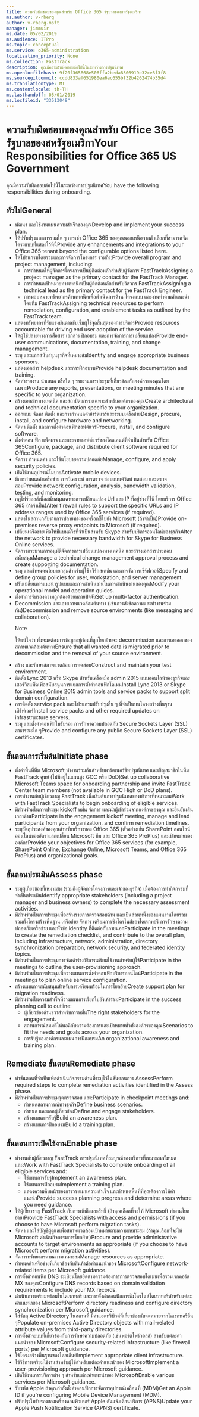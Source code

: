 ```yaml
---
title: ความรับผิดชอบของคุณสำหรับ Office 365 รัฐบาลของสหรัฐอเมริกา
ms.author: v-rberg
author: v-rberg-msft
manager: jimmuir
ms.date: 05/02/2019
ms.audience: ITPro
ms.topic: conceptual
ms.service: o365-administration
localization_priority: None
ms.collection: FastTrack
description: คุณมีความรับผิดชอบต่อไปนี้ในระหว่างการปฐมนิเทศ
ms.openlocfilehash: 9f20f365868e506ffa2beda8306919e32ce3f3f8
ms.sourcegitcommit: ccdd833af651980ea6ac655bf32b4262474b35d4
ms.translationtype: MT
ms.contentlocale: th-TH
ms.lasthandoff: 05/01/2019
ms.locfileid: "33513048"
---
```

# <a name="your-responsibilities-for-office-365-us-government"></a><span data-ttu-id="9337e-103">ความรับผิดชอบของคุณสำหรับ Office 365 รัฐบาลของสหรัฐอเมริกา</span><span class="sxs-lookup"><span data-stu-id="9337e-103">Your Responsibilities for Office 365 US Government</span></span>

<span data-ttu-id="9337e-104">คุณมีความรับผิดชอบต่อไปนี้ในระหว่างการปฐมนิเทศ</span><span class="sxs-lookup"><span data-stu-id="9337e-104">You have the following responsibilities during onboarding.</span></span>
  
## <a name="general"></a><span data-ttu-id="9337e-105">ทั่วไป</span><span class="sxs-lookup"><span data-stu-id="9337e-105">General</span></span>

- <span data-ttu-id="9337e-106">พัฒนา และใช้งานแผนความสำเร็จของคุณ</span><span class="sxs-lookup"><span data-stu-id="9337e-106">Develop and implement your success plan.</span></span>   
- <span data-ttu-id="9337e-107">ให้ปรับปรุงและการรวมใด ๆ การเช่า Office 365 ของคุณนอกเหนือจากตัวเลือกที่สามารถจัดโครงแบบที่แสดงไว้ที่นี่</span><span class="sxs-lookup"><span data-stu-id="9337e-107">Provide any enhancements and integrations to your Office 365 tenant beyond the configurable options listed here.</span></span>    
- <span data-ttu-id="9337e-108">ให้โปรแกรมโดยรวมและการจัดการโครงการ รวมถึง:</span><span class="sxs-lookup"><span data-stu-id="9337e-108">Provide overall program and project management, including:</span></span>     
  - <span data-ttu-id="9337e-109">การกำหนดให้ผู้จัดการโครงการเป็นผู้ติดต่อหลักสำหรับผู้จัดการ FastTrack</span><span class="sxs-lookup"><span data-stu-id="9337e-109">Assigning a project manager as the primary contact for the FastTrack Manager.</span></span>   
  - <span data-ttu-id="9337e-110">การกำหนดเป้าหมายทางเทคนิคเป็นผู้ติดต่อหลักสำหรับวิศวกร FastTrack</span><span class="sxs-lookup"><span data-stu-id="9337e-110">Assigning a technical lead as the primary contact for the FastTrack Engineer.</span></span>  
  - <span data-ttu-id="9337e-111">การมอบหมายทรัพยากรด้านเทคนิคเพื่อดำเนินการด้าน โครงแบบ และงานท่าตามคำแนะนำ โดยทีม FastTrack</span><span class="sxs-lookup"><span data-stu-id="9337e-111">Assigning technical resources to perform remediation, configuration, and enablement tasks as outlined by the FastTrack team.</span></span>   
- <span data-ttu-id="9337e-112">แสดงทรัพยากรที่รับแรงบันดาลขับเริ่มผู้ใช้จุดสิ้นสุดของการบริการ</span><span class="sxs-lookup"><span data-stu-id="9337e-112">Provide resources accountable for driving end user adoption of the service.</span></span>    
- <span data-ttu-id="9337e-113">ให้ผู้ใช้ปลายทางการสื่อสาร เอกสาร ฝึกอบรม และการจัดการการเปลี่ยนแปลง</span><span class="sxs-lookup"><span data-stu-id="9337e-113">Provide end-user communications, documentation, training, and change management.</span></span>    
- <span data-ttu-id="9337e-114">ระบุ และแลกสนับสนุนธุรกิจที่เหมาะสม</span><span class="sxs-lookup"><span data-stu-id="9337e-114">Identify and engage appropriate business sponsors.</span></span>     
- <span data-ttu-id="9337e-115">แสดงเอกสาร helpdesk และการฝึกอบรม</span><span class="sxs-lookup"><span data-stu-id="9337e-115">Provide helpdesk documentation and training.</span></span>     
- <span data-ttu-id="9337e-116">จัดทำรายงาน นำเสนอ หรือใด ๆ รายงานการประชุมที่เกี่ยวข้องกับองค์กรของคุณโดยเฉพาะ</span><span class="sxs-lookup"><span data-stu-id="9337e-116">Produce any reports, presentations, or meeting minutes that are specific to your organization.</span></span>     
- <span data-ttu-id="9337e-117">สร้างเอกสารทางเทคนิค และสถาปัตยกรรมเฉพาะสำหรับองค์กรของคุณ</span><span class="sxs-lookup"><span data-stu-id="9337e-117">Create architectural and technical documentation specific to your organization.</span></span>     
- <span data-ttu-id="9337e-118">ออกแบบ จัดหา ติดตั้ง และการกำหนดค่าฮาร์ดแวร์และระบบเครือข่าย</span><span class="sxs-lookup"><span data-stu-id="9337e-118">Design, procure, install, and configure hardware and networking.</span></span>    
- <span data-ttu-id="9337e-119">จัดหา ติดตั้ง และการตั้งค่าคอนฟิกซอฟต์แวร์</span><span class="sxs-lookup"><span data-stu-id="9337e-119">Procure, install, and configure software.</span></span>     
- <span data-ttu-id="9337e-120">ตั้งค่าคอน ฟิก แพ็คเกจ และกระจายซอฟต์แวร์ของไคลเอนต์ที่จำเป็นสำหรับ Office 365</span><span class="sxs-lookup"><span data-stu-id="9337e-120">Configure, package, and distribute client software required for Office 365.</span></span>    
- <span data-ttu-id="9337e-121">จัดการ กำหนดค่า และใช้นโยบายความปลอดภัย</span><span class="sxs-lookup"><span data-stu-id="9337e-121">Manage, configure, and apply security policies.</span></span>    
- <span data-ttu-id="9337e-122">เปิดใช้งานอุปกรณ์โมบาย</span><span class="sxs-lookup"><span data-stu-id="9337e-122">Activate mobile devices.</span></span>    
- <span data-ttu-id="9337e-123">มีการกำหนดค่าเครือข่าย การวิเคราะห์ การตรวจ สอบแบนด์วิดท์ ทดสอบ และตรวจสอบ</span><span class="sxs-lookup"><span data-stu-id="9337e-123">Provide network configuration, analysis, bandwidth validation, testing, and monitoring.</span></span> 
- <span data-ttu-id="9337e-124">กฎไฟร์วอลล์เพื่อสนับสนุนเฉพาะการเปลี่ยนแปลง Url และ IP ที่อยู่ช่วงที่ใช้ โดยบริการ Office 365 (ถ้าจำเป็น)</span><span class="sxs-lookup"><span data-stu-id="9337e-124">Alter firewall rules to support the specific URLs and IP address ranges used by Office 365 services (if required).</span></span>
- <span data-ttu-id="9337e-125">แสดงในสถานกลับรายการปลายทางของพร็อกซีไปยัง Microsoft (ถ้าจำเป็น)</span><span class="sxs-lookup"><span data-stu-id="9337e-125">Provide on-premises reverse proxy endpoints to Microsoft (if required).</span></span>     
- <span data-ttu-id="9337e-126">เปลี่ยนเครือข่ายเพื่อให้มีแบนด์วิธที่จำเป็นสำหรับ Skype สำหรับบริการออนไลน์ของธุรกิจ</span><span class="sxs-lookup"><span data-stu-id="9337e-126">Alter the network to provide necessary bandwidth for Skype for Business Online services.</span></span>   
- <span data-ttu-id="9337e-127">จัดการกระบวนการอนุมัติจัดการการเปลี่ยนแปลงทางเทคนิค และสร้างเอกสารประกอบสนับสนุน</span><span class="sxs-lookup"><span data-stu-id="9337e-127">Manage a technical change management approval process and create supporting documentation.</span></span>    
- <span data-ttu-id="9337e-128">ระบุ และกำหนดนโยบายกลุ่มสำหรับผู้ใช้ เวิร์กสเตชัน และการจัดการเซิร์ฟเวอร์</span><span class="sxs-lookup"><span data-stu-id="9337e-128">Specify and define group policies for user, workstation, and server management.</span></span>    
- <span data-ttu-id="9337e-129">ปรับเปลี่ยนการแนะนำรูปแบบและการดำเนินงานในการดำเนินงานของคุณ</span><span class="sxs-lookup"><span data-stu-id="9337e-129">Modify your operational model and operation guides.</span></span>   
- <span data-ttu-id="9337e-130">ตั้งค่าการรับรองความถูกต้องด้วยหลายปัจจัย</span><span class="sxs-lookup"><span data-stu-id="9337e-130">Set up multi-factor authentication.</span></span>   
- <span data-ttu-id="9337e-131">Decommission และเอาสภาพแวดล้อมต้นทาง (เช่นการส่งข้อความและทำงานร่วมกัน)</span><span class="sxs-lookup"><span data-stu-id="9337e-131">Decommission and remove source environments (like messaging and collaboration).</span></span> 
    > [!NOTE]
    > <span data-ttu-id="9337e-132">ให้แน่ใจว่า ทั้งหมดต้องการข้อมูลอยู่ก่อนที่ถูกโยกย้ายจะ decommission และการเอาออกของสภาพแวดล้อมต้นทาง</span><span class="sxs-lookup"><span data-stu-id="9337e-132">Ensure that all wanted data is migrated prior to decommission and the removal of your source environment.</span></span>   
- <span data-ttu-id="9337e-133">สร้าง และรักษาสภาพแวดล้อมการทดสอบ</span><span class="sxs-lookup"><span data-stu-id="9337e-133">Construct and maintain your test environment.</span></span>  
- <span data-ttu-id="9337e-134">ติดตั้ง Lync 2013 หรือ Skype สำหรับเครื่องมือ admin 2015 แบบออนไลน์ของธุรกิจและเซอร์วิสแพ็คเพื่อสนับสนุนการแยกการตั้งค่าคอนฟิกโดเมน</span><span class="sxs-lookup"><span data-stu-id="9337e-134">Install Lync 2013 or Skype for Business Online 2015 admin tools and service packs to support split domain configuration.</span></span>    
- <span data-ttu-id="9337e-135">การติดตั้ง service pack และโปรแกรมปรับปรุงอื่น ๆ ที่จำเป็นบนโครงสร้างพื้นฐานเซิร์ฟเวอร์</span><span class="sxs-lookup"><span data-stu-id="9337e-135">Install service packs and other required updates on infrastructure servers.</span></span>     
- <span data-ttu-id="9337e-136">ระบุ และตั้งค่าคอนฟิกใบรับรอง การรักษาความปลอดภัย Secure Sockets Layer (SSL) สาธารณะใด ๆ</span><span class="sxs-lookup"><span data-stu-id="9337e-136">Provide and configure any public Secure Sockets Layer (SSL) certificates.</span></span> 
    
## <a name="initiate-phase"></a><span data-ttu-id="9337e-137">ขั้นตอนการเริ่มต้น</span><span class="sxs-lookup"><span data-stu-id="9337e-137">Initiate phase</span></span>

- <span data-ttu-id="9337e-138">ตั้งค่าพื้นที่ทีม Microsoft ทำงานร่วมกันสำหรับพาร์ตเนอร์ชิพปฐมนิเทศ และเชิญสมาชิกในทีม FastTrack ศูนย์ (ไม่มีอยู่ในแผนสูง GCC หรือ DoD)</span><span class="sxs-lookup"><span data-stu-id="9337e-138">Set up collaborative Microsoft Teams space for onboarding partnership and invite FastTrack Center team members (not available in GCC High or DoD plans).</span></span>   
- <span data-ttu-id="9337e-139">การทำงานกับผู้เชี่ยวชาญ FastTrack เพื่อเริ่มต้นการปฐมนิเทศของบริการที่เหมาะสม</span><span class="sxs-lookup"><span data-stu-id="9337e-139">Work with FastTrack Specialists to begin onboarding of eligible services.</span></span>    
- <span data-ttu-id="9337e-140">มีส่วนร่วมในการประชุม kickoff หมั้น จัดการ และนำผู้เข้าร่วมจากองค์กรของคุณ และยืนยันเส้นเวลาด้าน</span><span class="sxs-lookup"><span data-stu-id="9337e-140">Participate in the engagement kickoff meeting, manage and lead participants from your organization, and confirm remediation timelines.</span></span>    
- <span data-ttu-id="9337e-141">ระบุวัตถุประสงค์ของคุณสำหรับบริการของ Office 365 (ตัวอย่างเช่น SharePoint ออนไลน์ ออนไลน์ของอัตราแลกเปลี่ยน Microsoft ทีม และ Office 365 ProPlus) และเป้าหมายขององค์กร</span><span class="sxs-lookup"><span data-stu-id="9337e-141">Provide your objectives for Office 365 services (for example, SharePoint Online, Exchange Online, Microsoft Teams, and Office 365 ProPlus) and organizational goals.</span></span>
    
## <a name="assess-phase"></a><span data-ttu-id="9337e-142">ขั้นตอนประเมิน</span><span class="sxs-lookup"><span data-stu-id="9337e-142">Assess phase</span></span>

- <span data-ttu-id="9337e-143">ระบุผู้เกี่ยวข้องที่เหมาะสม (รวมถึงผู้จัดการโครงการและเจ้าของธุรกิจ) เมื่อต้องการทำกิจกรรมที่จำเป็นประเมิน</span><span class="sxs-lookup"><span data-stu-id="9337e-143">Identify appropriate stakeholders (including a project manager and business owners) to complete the necessary assessment activities.</span></span>    
- <span data-ttu-id="9337e-144">มีส่วนร่วมในการประชุมเพื่อสร้างรายการตรวจสอบด้าน และเป็นส่วนหนึ่งของแผนงานโดยรวม รวมทั้งโครงสร้างพื้นฐาน เครือข่าย จัดการ เตรียมการซิงโครไนส์ของไดเรกทอรี การรักษาความปลอดภัยเครือข่าย และหัวข้อ identity ที่ติดต่อกับภายนอก</span><span class="sxs-lookup"><span data-stu-id="9337e-144">Participate in the meetings to create the remediation checklist, and contribute to the overall plan, including infrastructure, network, administration, directory synchronization preparation, network security, and federated identity topics.</span></span> 
- <span data-ttu-id="9337e-145">มีส่วนร่วมในการประชุมการจัดเค้าร่างวิธีการเตรียมใช้งานสำหรับผู้ใช้</span><span class="sxs-lookup"><span data-stu-id="9337e-145">Participate in the meetings to outline the user-provisioning approach.</span></span>     
- <span data-ttu-id="9337e-146">มีส่วนร่วมในการประชุมเพื่อวางแผนการตั้งค่าคอนฟิกบริการออนไลน์</span><span class="sxs-lookup"><span data-stu-id="9337e-146">Participate in the meetings to plan online service configuration.</span></span>    
- <span data-ttu-id="9337e-147">สร้างแผนการสนับสนุนสำหรับการเตรียมพร้อมในการโยกย้าย</span><span class="sxs-lookup"><span data-stu-id="9337e-147">Create support plan for migration readiness.</span></span>    
- <span data-ttu-id="9337e-148">มีส่วนร่วมในความสำเร็จที่วางแผนการเรียกไปยังเค้าร่าง:</span><span class="sxs-lookup"><span data-stu-id="9337e-148">Participate in the success planning call to outline:</span></span>   
  - <span data-ttu-id="9337e-149">ผู้เกี่ยวข้องด้านขวาสำหรับการหมั้น</span><span class="sxs-lookup"><span data-stu-id="9337e-149">The right stakeholders for the engagement.</span></span>   
  - <span data-ttu-id="9337e-150">สถานการณ์สมมติให้พอดีกับความต้องการและเป้าหมายทั่วทั้งองค์กรของคุณ</span><span class="sxs-lookup"><span data-stu-id="9337e-150">Scenarios to fit the needs and goals across your organization.</span></span>   
  - <span data-ttu-id="9337e-151">การรับรู้ขององค์กรและแผนการฝึกอบรม</span><span class="sxs-lookup"><span data-stu-id="9337e-151">An organizational awareness and training plan.</span></span>
    
## <a name="remediate-phase"></a><span data-ttu-id="9337e-152">Remediate ขั้นตอน</span><span class="sxs-lookup"><span data-stu-id="9337e-152">Remediate phase</span></span>

- <span data-ttu-id="9337e-153">ทำขั้นตอนที่จำเป็นเพื่อดำเนินกิจกรรมด้านที่ระบุไว้ในขั้นตอนการ Assess</span><span class="sxs-lookup"><span data-stu-id="9337e-153">Perform required steps to complete remediation activities identified in the Assess phase.</span></span>  
- <span data-ttu-id="9337e-154">มีส่วนร่วมในการประชุมจุดตรวจสอบ และ:</span><span class="sxs-lookup"><span data-stu-id="9337e-154">Participate in checkpoint meetings and:</span></span>   
  - <span data-ttu-id="9337e-155">กำหนดสถานการณ์ทางธุรกิจ</span><span class="sxs-lookup"><span data-stu-id="9337e-155">Define business scenarios.</span></span>  
  - <span data-ttu-id="9337e-156">กำหนด และแลกผู้เกี่ยวข้อง</span><span class="sxs-lookup"><span data-stu-id="9337e-156">Define and engage stakeholders.</span></span>  
  - <span data-ttu-id="9337e-157">สร้างแผนการรับรู้</span><span class="sxs-lookup"><span data-stu-id="9337e-157">Build an awareness plan.</span></span> 
  - <span data-ttu-id="9337e-158">สร้างแผนการฝึกอบรม</span><span class="sxs-lookup"><span data-stu-id="9337e-158">Build a training plan.</span></span>
    
## <a name="enable-phase"></a><span data-ttu-id="9337e-159">ขั้นตอนการเปิดใช้งาน</span><span class="sxs-lookup"><span data-stu-id="9337e-159">Enable phase</span></span>

- <span data-ttu-id="9337e-160">ทำงานกับผู้เชี่ยวชาญ FastTrack การปฐมนิเทศที่สมบูรณ์ของบริการที่เหมาะสมทั้งหมด และ:</span><span class="sxs-lookup"><span data-stu-id="9337e-160">Work with FastTrack Specialists to complete onboarding of all eligible services and:</span></span>  
  - <span data-ttu-id="9337e-161">ใช้แผนการรับรู้</span><span class="sxs-lookup"><span data-stu-id="9337e-161">Implement an awareness plan.</span></span>   
  - <span data-ttu-id="9337e-162">ใช้แผนการฝึกอบรม</span><span class="sxs-lookup"><span data-stu-id="9337e-162">Implement a training plan.</span></span>   
  - <span data-ttu-id="9337e-163">แสดงความคืบหน้าของการวางแผนความสำเร็จ และกำหนดพื้นที่ที่คุณต้องการให้คำแนะนำ</span><span class="sxs-lookup"><span data-stu-id="9337e-163">Provide success planning progress and determine areas where you need guidance.</span></span>  
- <span data-ttu-id="9337e-164">ให้ผู้เชี่ยวชาญ FastTrack กับการเข้าถึงและสิทธิ์ (ถ้าคุณเลือกที่จะให้ Microsoft ทำงานโยกย้าย)</span><span class="sxs-lookup"><span data-stu-id="9337e-164">Provide FastTrack Specialists with access and permissions (if you choose to have Microsoft perform migration tasks).</span></span>   
- <span data-ttu-id="9337e-165">จัดหา และใส่บัญชีผู้ดูแลเพื่อสภาพแวดล้อมเป้าหมายตามความเหมาะสม (ถ้าคุณเลือกที่จะให้ Microsoft ดำเนินกิจกรรมการโยกย้าย)</span><span class="sxs-lookup"><span data-stu-id="9337e-165">Procure and provide administrative accounts to target environments as appropriate (if you choose to have Microsoft perform migration activities).</span></span>    
- <span data-ttu-id="9337e-166">จัดการทรัพยากรตามความเหมาะสม</span><span class="sxs-lookup"><span data-stu-id="9337e-166">Manage resources as appropriate.</span></span>     
- <span data-ttu-id="9337e-167">กำหนดค่าเครือข่ายที่เกี่ยวข้องกับสินค้าต่อคำแนะนำของ Microsoft</span><span class="sxs-lookup"><span data-stu-id="9337e-167">Configure network-related items per Microsoft guidance.</span></span>    
- <span data-ttu-id="9337e-168">การตั้งค่าคอนฟิก DNS ระเบียนโดยยึดตามความต้องการการตรวจสอบโดเมนเพื่อรวมเรกคอร์ด MX ของคุณ</span><span class="sxs-lookup"><span data-stu-id="9337e-168">Configure DNS records based on domain validation requirements to include your MX records.</span></span>    
- <span data-ttu-id="9337e-169">ดำเนินการเตรียมพร้อมในไดเรกทอรี และการตั้งค่าคอนฟิกการซิงโครไนส์ไดเรกทอรีสำหรับแต่ละคำแนะนำของ Microsoft</span><span class="sxs-lookup"><span data-stu-id="9337e-169">Perform directory readiness and configure directory synchronization per Microsoft guidance.</span></span>   
- <span data-ttu-id="9337e-170">ใส่วัตถุ Active Directory ในสถานที่ มีค่าแอตทริบิวต์ที่เกี่ยวข้องกับจดหมายจากไดเรกทอรีอื่น ๆ</span><span class="sxs-lookup"><span data-stu-id="9337e-170">Populate on-premises Active Directory objects with mail-related attribute values from third-party directories.</span></span>    
- <span data-ttu-id="9337e-171">การตั้งค่าระบบที่เกี่ยวข้องกับการรักษาความปลอดภัย (เช่นพอร์ตไฟร์วอลล์) สำหรับแต่ละคำแนะนำของ Microsoft</span><span class="sxs-lookup"><span data-stu-id="9337e-171">Configure security-related infrastructure (like firewall ports) per Microsoft guidance.</span></span>    
- <span data-ttu-id="9337e-172">ใช้โครงสร้างพื้นฐานของไคลเอ็นต์</span><span class="sxs-lookup"><span data-stu-id="9337e-172">Implement appropriate client infrastructure.</span></span>   
- <span data-ttu-id="9337e-173">ใช้วิธีการเตรียมใช้งานสำหรับผู้ใช้สำหรับแต่ละคำแนะนำของ Microsoft</span><span class="sxs-lookup"><span data-stu-id="9337e-173">Implement a user-provisioning approach per Microsoft guidance.</span></span>    
- <span data-ttu-id="9337e-174">เปิดใช้งานการบริการต่าง ๆ สำหรับแต่ละคำแนะนำของ Microsoft</span><span class="sxs-lookup"><span data-stu-id="9337e-174">Enable various services per Microsoft guidance.</span></span>    
- <span data-ttu-id="9337e-175">รับรหัส Apple ถ้าคุณกำลังตั้งค่าคอนฟิกการจัดการอุปกรณ์เคลื่อนที่ (MDM)</span><span class="sxs-lookup"><span data-stu-id="9337e-175">Get an Apple ID if you're configuring Mobile Device Management (MDM).</span></span>   
- <span data-ttu-id="9337e-176">ปรับปรุงใบรับรองของเครื่องคอมพิวเตอร์ Apple ดันแจ้งเตือนบริการ (APNS)</span><span class="sxs-lookup"><span data-stu-id="9337e-176">Update your Apple Push Notification Service (APNS) certificate.</span></span>
    

  

